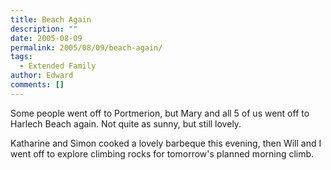 ```yaml
---
title: Beach Again
description: ""
date: 2005-08-09
permalink: 2005/08/09/beach-again/
tags:
  - Extended Family
author: Edward
comments: []
---
```


Some people went off to Portmerion, but Mary and all 5 of us went off to
Harlech Beach again. Not quite as sunny, but still lovely.

Katharine and Simon cooked a lovely barbeque this evening, then Will and
I went off to explore climbing rocks for tomorrow\'s planned morning
climb.

